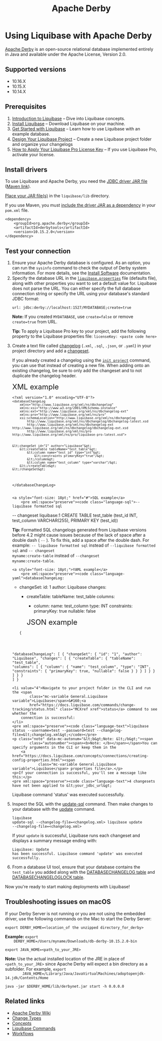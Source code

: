 ﻿---
title: Apache Derby
---

<h1>Using Liquibase with Apache Derby</h1>
<p><a href="https://db.apache.org/derby/">Apache Derby</a> is an open-source relational database implemented entirely in
    Java and available under the Apache License, Version 2.0.</p>
<h2>Supported versions</h2>
<ul>
    <li>10.16.X</li>
    <li>10.15.X</li>
    <li>10.14.X</li>
</ul>
<h2>Prerequisites</h2>
<ol>
    <li value="1"><a href="https://docs.liquibase.com/concepts/introduction-to-liquibase.html" class="MCXref xref">Introduction to
        Liquibase</a> – Dive into Liquibase concepts.
    </li>
    <li value="2"><a href="https://docs.liquibase.com/start/install/home.html" class="MCXref xref">Install Liquibase</a> – Download <span
            class="mc-variable General.Liquibase variable">Liquibase</span> on your machine.
    </li>
    <li value="3"><a href="https://docs.liquibase.com/start/home.html" class="MCXref xref">Get Started with Liquibase</a> – Learn how to use <span
            class="mc-variable General.Liquibase variable">Liquibase</span> with an example database.
    </li>
    <li value="4"><a href="https://docs.liquibase.com/start/design-liquibase-project.html" class="MCXref xref">Design Your Liquibase Project</a> – Create a new <span class="mc-variable General.Liquibase variable">Liquibase</span> project folder and organize your changelogs</li>
    <li value="5"><a href="https://docs.liquibase.com/workflows/liquibase-pro/how-to-apply-your-liquibase-pro-license-key.html"
                     class="MCXref xref">How to Apply Your Liquibase Pro License Key</a> – If you use <span
            class="mc-variable General.LBPro variable">Liquibase Pro</span>, activate your license.
    </li>
</ol>
<h2>Install drivers</h2>
<p>To use Liquibase and Apache Derby, you need the <a
        href="https://db.apache.org/derby/derby_downloads.html">JDBC driver JAR&#160;file</a> (<a
        href="https://mvnrepository.com/artifact/org.apache.derby/derbytools">Maven link</a>).</p>
<p>
    <a
            href="https://docs.liquibase.com/workflows/liquibase-community/adding-and-updating-liquibase-drivers.html">Place your JAR
        file(s)</a> in the <code>liquibase/lib</code> directory.
</p><p>
    If you use Maven,
    you must <a
            href="https://docs.liquibase.com/tools-integrations/maven/maven-pom-file.html">include the driver JAR&#160;as a dependency</a> in
        your <code>pom.xml</code> file.
</p>
<pre xml:space="preserve"><code class="language-text">&lt;dependency&gt;
    &lt;groupId&gt;org.apache.derby&lt;/groupId&gt;
    &lt;artifactId&gt;derbytools&lt;/artifactId&gt;
    &lt;version&gt;10.15.2.0&lt;/version&gt;
&lt;/dependency&gt;</code></pre>
<h2 id="test-your-connection">Test your connection</h2>
<ol>
    <li value="1">Ensure your Apache Derby database is configured. As an option, you can run the <code>sysinfo</code>
        command to check the output of Derby system information. For more details, see the <a
                href="https://db.apache.org/derby/papers/DerbyTut/install_software.html">Install Software</a>
        documentation.
    </li>
    <li value="2">Specify the database URL in the <code><a
            href="https://docs.liquibase.com/concepts/connections/creating-config-properties.html"><span
            class="mc-variable General.liquiPropFile variable">liquibase.properties</span></a></code> file (defaults
        file), along with other properties you want to set a default value for. <span
                class="mc-variable General.Liquibase variable">Liquibase</span> does not parse the URL. You can either
        specify the full database connection string or specify the URL using your database's standard JDBC format:
    </li>
    <pre><code class="language-text">url: jdbc:derby://localhost:1527/MYDATABASE;create=true</code></pre>
    <p class="note" data-mc-autonum="&lt;b&gt;Note: &lt;/b&gt;"><span
            class="autonumber"><span><b>Note: </b></span></span>If you created <code>MYDATABASE</code>, use <code>create=false</code>
        or remove <code>create=true</code> from URL.</p>
    <p class="tip" data-mc-autonum="&lt;b&gt;Tip: &lt;/b&gt;"><span class="autonumber"><span><b>Tip: </b></span></span>To
        apply a <span class="mc-variable General.LBPro variable">Liquibase Pro</span> key to your project, add the
        following property to the Liquibase properties file:
        <code>licenseKey: &lt;paste code here&gt;</code></p>
</ol>
<ol start="3">
    <li value="3">Create a text file called <a href="https://docs.liquibase.com/concepts/changelogs/home.html">changelog</a>
        (<code>.xml</code>, <code>.sql</code>, <code>.json</code>, or <code>.yaml</code>) in your project directory and
        add a <a href="https://docs.liquibase.com/concepts/changelogs/changeset.html">changeset</a>.
    </li>
    <p>If you already created a <span class="mc-variable General.changelog variable">changelog</span> using the <code><a
            href="https://docs.liquibase.com/commands/init/project.html" class="MCXref xref">init project</a></code> command, you can use
        that instead of creating a new file. When adding onto an existing <span
                class="mc-variable General.changelog variable">changelog</span>, be sure to only add the <span
                class="mc-variable General.changeset variable">changeset</span> and to not duplicate the <span
                class="mc-variable General.changelog variable">changelog</span> header.</p>
<a style="font-size: 18pt;">XML example</a>
    <pre xml:space="preserve"><code class="language-xml">&lt;?xml version="1.0" encoding="UTF-8"?&gt;
<code>&lt;databaseChangeLog
    xmlns="http://www.liquibase.org/xml/ns/dbchangelog"
    xmlns:xsi="http://www.w3.org/2001/XMLSchema-instance"
    xmlns:ext="http://www.liquibase.org/xml/ns/dbchangelog-ext"
    xmlns:pro="http://www.liquibase.org/xml/ns/pro"
    xsi:schemaLocation="http://www.liquibase.org/xml/ns/dbchangelog
        http://www.liquibase.org/xml/ns/dbchangelog/dbchangelog-latest.xsd
        http://www.liquibase.org/xml/ns/dbchangelog-ext http://www.liquibase.org/xml/ns/dbchangelog/dbchangelog-ext.xsd
        http://www.liquibase.org/xml/ns/pro http://www.liquibase.org/xml/ns/pro/liquibase-pro-latest.xsd"&gt;</code>

    &lt;changeSet id="1" author="Liquibase"&gt;
        &lt;createTable tableName="test_table"&gt;
            &lt;column name="test_id" type="int"&gt;
                &lt;constraints primaryKey="true"/&gt;
            &lt;/column&gt;
            &lt;column name="test_column" type="varchar"/&gt;
        &lt;/createTable&gt;
    &lt;/changeSet&gt;

&lt;/databaseChangeLog&gt;
</code></pre>
                                                
    <a style="font-size: 18pt;" href="#">SQL example</a>
        <pre xml:space="preserve"><code class="language-sql">-- liquibase formatted sql

-- changeset liquibase:1
CREATE TABLE test_table (test_id INT, test_column VARCHAR(255), PRIMARY KEY (test_id))</code></pre>
            <p class="tip" data-mc-autonum="&lt;b&gt;Tip: &lt;/b&gt;"><span class="autonumber"><span><b>Tip: </b></span></span>Formatted
                SQL <span class="mc-variable General.changelog variable">changelog</span>s generated from <span
                        class="mc-variable General.Liquibase variable">Liquibase</span> versions before 4.2 might cause
                issues because of the lack of space after a double dash ( <code>--</code> ). To fix this, add a space
                after the double dash. For example: <code>--&#160;liquibase formatted sql</code> instead of <code>--liquibase
                    formatted sql</code> and <code>--&#160;changeset myname:create-table</code> instead of <code>--changeset
                    myname:create-table</code>.</p>

    <a style="font-size: 18pt;">YAML example</a>
        <pre xml:space="preserve"><code class="language-yaml">databaseChangeLog:
   - changeSet:
       id: 1
       author: Liquibase
       changes:
       - createTable:
           tableName: test_table
           columns:
           - column:
               name: test_column
               type: INT
               constraints:
                   primaryKey:  true
                   nullable:  false</code></pre>

           <a style="font-size: 18pt;">JSON example</a>
       <pre><code class="language-json">{
  "databaseChangeLog": [
    {
      "changeSet": {
        "id": "1",
        "author": "Liquibase",
        "changes": [
          {
            "createTable": {
              "tableName": "test_table",
              "columns": [
                {
                  "column": {
                    "name": "test_column",
                    "type": "INT",
                    "constraints": {
                      "primaryKey": true,
                      "nullable": false
                    }
                  }
                }
              ]
            }
          }
        ]
      }
    }
  ]
}</code></pre>

    <li value="4">Navigate to your project folder in the CLI and run the <span
            class="mc-variable General.Liquibase variable">Liquibase</span>&#160;<a
            href="https://docs.liquibase.com/commands/change-tracking/status.html" class="MCXref xref">status</a> command to see whether the
        connection is successful:
    </li>
    <pre xml:space="preserve"><code class="language-text">liquibase status --username=test --password=test --changelog-file=&lt;changelog.xml&gt;</code></pre>
    <p class="note" data-mc-autonum="&lt;b&gt;Note: &lt;/b&gt;"><span
            class="autonumber"><span><b>Note: </b></span></span>You can specify arguments in the CLI or keep them in the
        <a href="https://docs.liquibase.com/concepts/connections/creating-config-properties.html"><span
                class="mc-variable General.Liquibase variable">Liquibase</span> properties file</a>.</p>
    <p>If your connection is successful, you'll see a message like this:</p>
    <pre xml:space="preserve"><code class="language-text">4 changesets have not been applied to &lt;your_jdbc_url&gt;
Liquibase command 'status' was executed successfully.</code></pre>
    <li value="5">Inspect the SQL with the <a href="https://docs.liquibase.com/commands/update/update-sql.html" class="MCXref xref">update-sql</a>
        command. Then make changes to your database with the <a href="https://docs.liquibase.com/commands/update/update.html"
                                                                class="MCXref xref">update</a> command.
    </li>
    <pre xml:space="preserve"><code class="language-text">liquibase update-sql --changelog-file=&lt;changelog.xml&gt;
liquibase update --changelog-file=&lt;changelog.xml&gt;</code></pre>
    <p>If your <code>update</code> is successful, Liquibase
        runs each <span class="mc-variable General.changeset variable">changeset</span> and displays a summary message
        ending with:</p>
    <pre xml:space="preserve"><code class="language-text">Liquibase: Update has been successful.
Liquibase command 'update' was executed successfully.</code></pre>
    <li value="6">From a database UI tool, ensure that your database contains the <code>test_table</code> you added
        along with the <a href="https://docs.liquibase.com/concepts/tracking-tables/databasechangelog-table.html" class="MCXref xref">DATABASECHANGELOG
            table</a> and <a href="https://docs.liquibase.com/concepts/tracking-tables/databasechangeloglock-table.html" class="MCXref xref">DATABASECHANGELOGLOCK
            table</a>.
    </li>
</ol>
<p>Now you're ready to start making deployments with <span
        class="mc-variable General.Liquibase variable">Liquibase</span>!</p>
<h2>Troubleshooting issues on macOS</h2>
<p>If your Derby Server is not running or you are not using the embedded driver, use the following commands on the Mac
    to start the Derby Server:</p>
<pre><code class="language-text">export DERBY_HOME=&lt;location_of the unzipped directory_for_derby&gt;</code></pre>
<p class="example" data-mc-autonum="&lt;b&gt;Example: &lt;/b&gt;"><span class="autonumber"><span><b>Example: </b></span></span><code>export
    DERBY_HOME=/Users/myname/Downloads/db-derby-10.15.2.0-bin</code>
</p>
<pre><code class="language-text">export JAVA_HOME=&lt;path_to_your_JRE&gt;</code></pre>
<p class="note" data-mc-autonum="&lt;b&gt;Note: &lt;/b&gt;"><span class="autonumber"><span><b>Note: </b></span></span>Use
    the actual installed location of the JRE in place of <code>&lt;path_to_your_JRE&gt;</code> since Apache Derby will
    expect a bin directory as a subfolder. For example, <code>export
        JAVA_HOME=/Library/Java/JavaVirtualMachines/adoptopenjdk-14.jdk/Contents/Home</code></p>
<pre><code class="language-text">java -jar $DERBY_HOME/lib/derbynet.jar start -h 0.0.0.0</code></pre>
<h2>Related links</h2>
<ul>
    <li><a href="https://cwiki.apache.org/confluence/display/DERBY/FrontPage">Apache Derby Wiki</a>
    </li>
    <li><a href="https://docs.liquibase.com/change-types/home.html" class="MCXref xref">Change Types</a>
    </li>
    <li><a href="https://docs.liquibase.com/concepts/home.html" class="MCXref xref">Concepts</a>
    </li>
    <li><a href="https://docs.liquibase.com/commands/home.html" class="MCXref xref">Liquibase Commands</a>
    </li>
    <li><a href="https://docs.liquibase.com/workflows/home.html" class="MCXref xref">Workflows</a>
    </li>
</ul>
